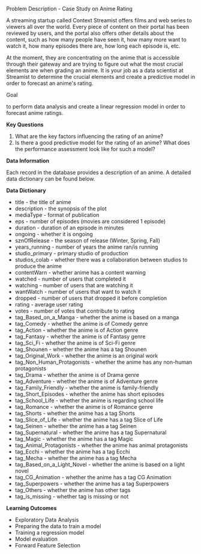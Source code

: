 Problem Description - Case Study on Anime Rating

A streaming startup called Context Streamist offers films and web series to viewers all over the world. Every piece of content on their portal has been reviewed by users, and the portal also offers other details about the content, such as how many people have seen it, how many more want to watch it, how many episodes there are, how long each episode is, etc.

At the moment, they are concentrating on the anime that is accessible through their gateway and are trying to figure out what the most crucial elements are when grading an anime. It is your job as a data scientist at Streamist to determine the crucial elements and create a predictive model in order to forecast an anime's rating.

Goal

to perform data analysis and create a linear regression model in order to forecast anime ratings.

**Key Questions**

1. What are the key factors influencing the rating of an anime?
2. Is there a good predictive model for the rating of an anime? What does the performance assessment look like for such a model?

**Data Information**

Each record in the database provides a description of an anime. A detailed data dictionary can be found below.

**Data Dictionary**

- title - the title of anime
- description - the synopsis of the plot
- mediaType - format of publication
- eps - number of episodes (movies are considered 1 episode)
- duration - duration of an episode in minutes
- ongoing - whether it is ongoing
- sznOfRelease - the season of release (Winter, Spring, Fall)
- years\_running - number of years the anime ran/is running
- studio\_primary - primary studio of production
- studios\_colab - whether there was a collaboration between studios to produce the anime
- contentWarn - whether anime has a content warning
- watched - number of users that completed it
- watching - number of users that are watching it
- wantWatch - number of users that want to watch it
- dropped - number of users that dropped it before completion
- rating - average user rating
- votes - number of votes that contribute to rating
- tag\_Based\_on\_a\_Manga - whether the anime is based on a manga
- tag\_Comedy - whether the anime is of Comedy genre
- tag\_Action - whether the anime is of Action genre
- tag\_Fantasy - whether the anime is of Fantasy genre
- tag\_Sci\_Fi - whether the anime is of Sci-Fi genre
- tag\_Shounen - whether the anime has a tag Shounen
- tag\_Original\_Work - whether the anime is an original work
- tag\_Non\_Human\_Protagonists - whether the anime has any non-human protagonists
- tag\_Drama - whether the anime is of Drama genre
- tag\_Adventure - whether the anime is of Adventure genre
- tag\_Family\_Friendly - whether the anime is family-friendly
- tag\_Short\_Episodes - whether the anime has short episodes
- tag\_School\_Life - whether the anime is regarding school life
- tag\_Romance - whether the anime is of Romance genre
- tag\_Shorts - whether the anime has a tag Shorts
- tag\_Slice\_of\_Life - whether the anime has a tag Slice of Life
- tag\_Seinen - whether the anime has a tag Seinen
- tag\_Supernatural - whether the anime has a tag Supernatural
- tag\_Magic - whether the anime has a tag Magic
- tag\_Animal\_Protagonists - whether the anime has animal protagonists
- tag\_Ecchi - whether the anime has a tag Ecchi
- tag\_Mecha - whether the anime has a tag Mecha
- tag\_Based\_on\_a\_Light\_Novel - whether the anime is based on a light novel
- tag\_CG\_Animation - whether the anime has a tag CG Animation
- tag\_Superpowers - whether the anime has a tag Superpowers
- tag\_Others - whether the anime has other tags
- tag\_is\_missing - whether tag is missing or not

**Learning Outcomes**

- Exploratory Data Analysis
- Preparing the data to train a model
- Training a regression model
- Model evaluation
- Forward Feature Selection
